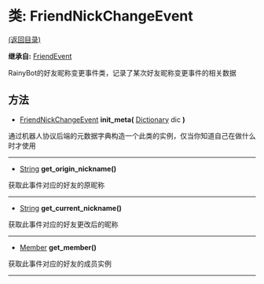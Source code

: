 # 类: FriendNickChangeEvent  
[(返回目录)](README.md)  
  
**继承自:** [FriendEvent](FriendEvent.md)  
  
RainyBot的好友昵称变更事件类，记录了某次好友昵称变更事件的相关数据  
  
## 方法 
  
- [FriendNickChangeEvent](FriendNickChangeEvent.md) **init_meta(** [Dictionary](https://docs.godotengine.org/en/latest/classes/class_dictionary.html) dic **)**  
  
通过机器人协议后端的元数据字典构造一个此类的实例，仅当你知道自己在做什么时才使用  
  
---  
  
- [String](https://docs.godotengine.org/en/latest/classes/class_string.html) **get_origin_nickname()**  
  
获取此事件对应的好友的原昵称  
  
---  
  
- [String](https://docs.godotengine.org/en/latest/classes/class_string.html) **get_current_nickname()**  
  
获取此事件对应的好友更改后的昵称  
  
---  
  
- [Member](Member.md) **get_member()**  
  
获取此事件对应的好友的成员实例  
  
---  
  

